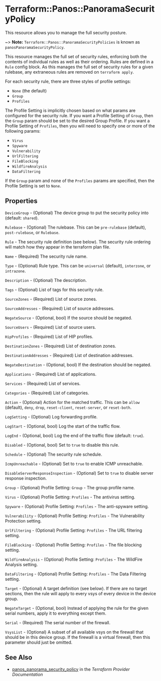 # Terraform::Panos::PanoramaSecurityPolicy

This resource allows you to manage the full security posture.

~> **Note:** `Terraform::Panos::PanoramaSecurityPolicies` is known as `panosPanoramaSecurityPolicy`.

This resource manages the full set of security rules, enforcing both the
contents of individual rules as well as their ordering.  Rules are defined in
a `Rule` config block.  As this manages the full set of security rules for
a given rulebase, any extraneous rules are removed on `terraform apply`.

For each security rule, there are three styles of profile settings:

* `None` (the default)
* `Group`
* `Profiles`

The Profile Setting is implicitly chosen based on what params are configured
for the security rule.  If you want a Profile Setting of `Group`, then the
`Group` param should be set to the desired Group Profile.  If you want a
Profile Setting of `Profiles`, then you will need to specify one or more of
the following params:

* `Virus`
* `Spyware`
* `Vulnerability`
* `UrlFiltering`
* `FileBlocking`
* `WildfireAnalysis`
* `DataFiltering`

If the `Group` param and none of the `Profiles` params are specified, then
the Profile Setting is set to `None`.

## Properties

`DeviceGroup` - (Optional) The device group to put the security policy into (default: `shared`).

`Rulebase` - (Optional) The rulebase.  This can be `pre-rulebase` (default), `post-rulebase`, or `Rulebase`.

`Rule` - The security rule definition (see below).  The security rule ordering will match how they appear in the terraform plan file.

`Name` - (Required) The security rule name.

`Type` - (Optional) Rule type.  This can be `universal` (default), `interzone`, or `intrazone`.

`Description` - (Optional) The description.

`Tags` - (Optional) List of tags for this security rule.

`SourceZones` - (Required) List of source zones.

`SourceAddresses` - (Required) List of source addresses.

`NegateSource` - (Optional, bool) If the source should be negated.

`SourceUsers` - (Required) List of source users.

`HipProfiles` - (Required) List of HIP profiles.

`DestinationZones` - (Required) List of destination zones.

`DestinationAddresses` - (Required) List of destination addresses.

`NegateDestination` - (Optional, bool) If the destination should be negated.

`Applications` - (Required) List of applications.

`Services` - (Required) List of services.

`Categories` - (Required) List of categories.

`Action` - (Optional) Action for the matched traffic.  This can be `allow` (default), `deny`, `drop`, `reset-client`, `reset-server`, or `reset-both`.

`LogSetting` - (Optional) Log forwarding profile.

`LogStart` - (Optional, bool) Log the start of the traffic flow.

`LogEnd` - (Optional, bool) Log the end of the traffic flow (default: `true`).

`Disabled` - (Optional, bool) Set to `true` to disable this rule.

`Schedule` - (Optional) The security rule schedule.

`IcmpUnreachable` - (Optional) Set to `true` to enable ICMP unreachable.

`DisableServerResponseInspection` - (Optional) Set to `true` to disable server response inspection.

`Group` - (Optional) Profile Setting: `Group` - The group profile name.

`Virus` - (Optional) Profile Setting: `Profiles` - The antivirus setting.

`Spyware` - (Optional) Profile Setting: `Profiles` - The anti-spyware setting.

`Vulnerability` - (Optional) Profile Setting: `Profiles` - The Vulnerability Protection setting.

`UrlFiltering` - (Optional) Profile Setting: `Profiles` - The URL filtering setting.

`FileBlocking` - (Optional) Profile Setting: `Profiles` - The file blocking setting.

`WildfireAnalysis` - (Optional) Profile Setting: `Profiles` - The WildFire Analysis setting.

`DataFiltering` - (Optional) Profile Setting: `Profiles` - The Data Filtering setting.

`Target` - (Optional) A target definition (see below).  If there are no target sections, then the rule will apply to every vsys of every device in the device group.

`NegateTarget` - (Optional, bool) Instead of applying the rule for the given serial numbers, apply it to everything except them.

`Serial` - (Required) The serial number of the firewall.

`VsysList` - (Optional) A subset of all available vsys on the firewall that should be in this device group.  If the firewall is a virtual firewall, then this parameter should just be omitted.


## See Also

* [panos_panorama_security_policy](https://www.terraform.io/docs/providers/panos/r/panorama_security_policy.html) in the _Terraform Provider Documentation_